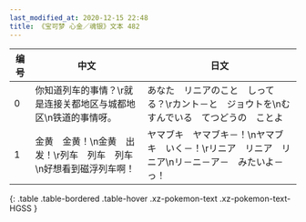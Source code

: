 ```yaml
---
last_modified_at: 2020-12-15 22:48
title: 《宝可梦 心金／魂银》文本 482
---
```

| 编号 | 中文 | 日文 |
| ---- | ---- | ---- |
| 0 | 你知道列车的事情？\r就是连接关都地区与城都地区\n铁道的事情呀。 | あなた　リニアのこと　しってる？\rカント－と　ジョウトを\nむすんでいる　てつどうの　ことよ |
| 1 | 金黄　金黄！\n金黄　出发！\r列车　列车　列车\n好想看到磁浮列车啊！ | ヤマブキ　ヤマブキ－！\nヤマブキ　いく－！\rリニア　リニア　リニア\nリ－ニ－ア－　みたいよ－っ！ |
{: .table .table-bordered .table-hover .xz-pokemon-text .xz-pokemon-text-HGSS }